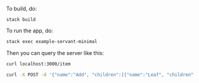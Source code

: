 To build, do: 

``` 
stack build
```

To run the app, do:

``` bash
stack exec example-servant-minimal
```

Then you can query the server like this:

``` bash
curl localhost:3000/item

curl -X POST -d '{"name":"Add", "children":[{"name":"Leaf", "children":[]}]}' -H 'Accept: application/json' -H 'Content-type: application/json' http://localhost:3000/step
```
